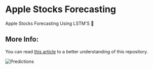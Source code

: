 # Apple Stocks Forecasting

Apple Stocks Forecasting Using LSTM'S 🤑

## More Info:

You can read [this article](https://medium.com/me/stats/post/e070f8c80723) to a better understanding of this repository.


![Predictions](https://github.com/gabrielmayers/apple_stocks_forecasting/blob/master/Predictions.png)
